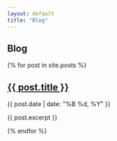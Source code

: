 ```yaml
---
layout: default
title: "Blog"
---
```

## Blog

{% for post in site.posts %}
  <h2><a href="{{ post.url | relative_url }}">{{ post.title }}</a></h2>
  <p>{{ post.date | date: "%B %d, %Y" }}</p>
  <p>{{ post.excerpt }}</p>
{% endfor %}